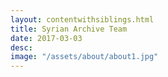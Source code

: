 ```yaml
---
layout: contentwithsiblings.html
title: Syrian Archive Team
date: 2017-03-03
desc:  
image: "/assets/about/about1.jpg"
---
```

